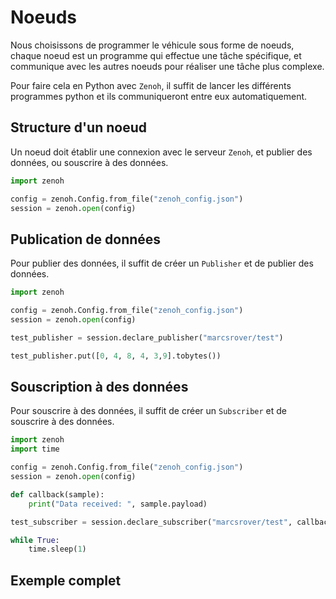 # Noeuds

Nous choisissons de programmer le véhicule sous forme de noeuds, chaque noeud est un programme qui effectue une tâche spécifique, et communique avec les autres noeuds pour réaliser une tâche plus complexe.

Pour faire cela en Python avec `Zenoh`, il suffit de lancer les différents programmes python et ils communiqueront entre eux automatiquement.

## Structure d'un noeud

Un noeud doit établir une connexion avec le serveur `Zenoh`, et publier des données, ou souscrire à des données.

```python
import zenoh

config = zenoh.Config.from_file("zenoh_config.json")
session = zenoh.open(config)
```

## Publication de données

Pour publier des données, il suffit de créer un `Publisher` et de publier des données.

```python
import zenoh

config = zenoh.Config.from_file("zenoh_config.json")
session = zenoh.open(config)

test_publisher = session.declare_publisher("marcsrover/test")

test_publisher.put([0, 4, 8, 4, 3,9].tobytes())
```

## Souscription à des données

Pour souscrire à des données, il suffit de créer un `Subscriber` et de souscrire à des données.

```python
import zenoh
import time

config = zenoh.Config.from_file("zenoh_config.json")
session = zenoh.open(config)

def callback(sample):
    print("Data received: ", sample.payload)

test_subscriber = session.declare_subscriber("marcsrover/test", callback)

while True:
    time.sleep(1)
```

## Exemple complet
